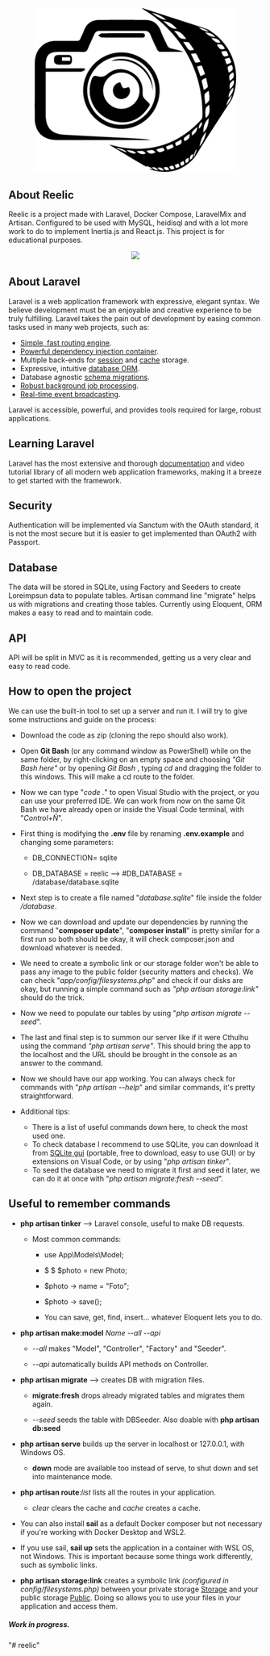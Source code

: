 <p align="center"><img src="public/imgs/logo.png" width="400"></a></p>

## About Reelic

Reelic is a project made with Laravel, Docker Compose, LaravelMix and Artisan. Configured to be used with MySQL, heidisql and with a lot more work to do to implement Inertia.js and React.js. This project is for educational purposes.

<p align="center"><a href="https://laravel.com" target="_blank"><img src="https://raw.githubusercontent.com/laravel/art/master/logo-lockup/5%20SVG/2%20CMYK/1%20Full%20Color/laravel-logolockup-cmyk-red.svg" width="400"></a></p>

## About Laravel

Laravel is a web application framework with expressive, elegant syntax. We believe development must be an enjoyable and creative experience to be truly fulfilling. Laravel takes the pain out of development by easing common tasks used in many web projects, such as:

- [Simple, fast routing engine](https://laravel.com/docs/routing).
- [Powerful dependency injection container](https://laravel.com/docs/container).
- Multiple back-ends for [session](https://laravel.com/docs/session) and [cache](https://laravel.com/docs/cache) storage.
- Expressive, intuitive [database ORM](https://laravel.com/docs/eloquent).
- Database agnostic [schema migrations](https://laravel.com/docs/migrations).
- [Robust background job processing](https://laravel.com/docs/queues).
- [Real-time event broadcasting](https://laravel.com/docs/broadcasting).

Laravel is accessible, powerful, and provides tools required for large, robust applications.

## Learning Laravel

Laravel has the most extensive and thorough [documentation](https://laravel.com/docs) and video tutorial library of all modern web application frameworks, making it a breeze to get started with the framework.

## Security

Authentication will be implemented via Sanctum with the OAuth standard, it is not the most secure but it is easier to get implemented than OAuth2 with Passport. 

## Database

The data will be stored in SQLite, using Factory and Seeders to create Loreimpsun data to populate tables. Artisan command line "migrate" helps us with migrations and creating those tables. Currently using Eloquent, ORM makes a easy to read and to maintain code. 

## API

API will be split in MVC as it is recommended, getting us a very clear and easy to read code.



## How to open the project

We can use the built-in tool to set up a server and run it. I will try to give some instructions and guide on the process:

- Download the code as zip (cloning the repo should also work).

- Open **Git Bash** (or any command window as PowerShell) while on the same folder, by right-clicking on an empty space and choosing *"Git Bash here"* or by opening *Git Bash* , typing *cd* and dragging the folder to this windows. This will make a cd route to the folder.

- Now we can type "*code .*" to open Visual Studio with the project, or you can use your preferred IDE. We can work from now on the same Git Bash we have already open or inside the Visual Code terminal, with "*Control+Ñ*".

- First thing is modifying the **.env** file by renaming **.env.example** and changing some parameters:
  
  - DB_CONNECTION= sqlite
  
  - DB_DATABASE = reelic --> #DB_DATABASE = /database/database.sqlite

- Next step is to create a file named "*database.sqlite*" file inside the folder */database*.

- Now we can download and update our dependencies by running the command "**composer update**", "**composer install**" is pretty similar for a first run so both should be okay, it will check composer.json and download whatever is needed.

- We need to create a symbolic link or our storage folder won't be able to pass any image to the public folder (security matters and checks). We can check "*app/config/filesystems.php*" and check if our disks are okay, but running a simple command such as *"php artisan storage:link"* should do the trick.

- Now we need to populate our tables by using "*php artisan migrate --seed*".

- The last and final step is to summon our server like if it were Cthulhu using the command *"php artisan serve"*. This should bring the app to the localhost and the URL should be brought in the console as an answer to the command.

- Now we should have our app working. You can always check for commands with "*php artisan --help*" and similar commands, it's pretty straightforward.

- Additional tips:
  
  - There is a list of useful commands down here, to check the most used one.
  - To check database I recommend to use SQLite, you can download it from [SQLite gui](https://sqlitestudio.pl/) (portable, free to download, easy to use GUI) or by extensions on Visual Code, or by using "*php artisan tinker*".
  - To seed the database we need to migrate it first and seed it later, we can do it at once with "*php artisan migrate:fresh --seed*".

## Useful to remember commands

- **php artisan tinker** --> Laravel console, useful to make DB requests.
  
  - Most common commands:
    
    - use App\Models\Model;
    
    - $ $ $photo = new Photo;
    
    - $photo -> name = "Foto";
    
    - $photo  -> save();
    
    - You can save, get, find, insert... whatever Eloquent lets you to do.

- **php artisan make:model** *Name --all --api*
  
  - *--all* makes "Model", "Controller", "Factory" and "Seeder".
  
  - *--api* automatically builds API methods on Controller.

- **php artisan migrate** --> creates DB with migration files.
  
  - **migrate:fresh** drops already migrated tables and migrates them again.
  
  - *--seed* seeds the table with DBSeeder. Also doable with **php artisan db:seed**

- **php artisan serve** builds up the server in localhost or 127.0.0.1, with Windows OS.
  
  - **down** mode are available too instead of serve, to shut down and set into maintenance mode.

- **php artisan route**:*list* lists all the routes in your application.
  
  - *clear* clears the cache and *cache* creates a cache.

- You can also install **sail** as a default Docker composer but not necessary if you're working with Docker Desktop and WSL2. 

- If you use sail, **sail up** sets the application in a container with WSL OS, not Windows. This is important because some things work differently, such as symbolic links.

- **php artisan storage:link** creates a symbolic link *(configured in config/filesystems.php)* between your private storage <u>Storage</u> and your public storage <u>Public</u>. Doing so allows you to use your files in your application and access them.



##### Work in progress.
"# reelic" 
